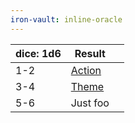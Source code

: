```yaml
---
iron-vault: inline-oracle
---
```

| dice: 1d6 | Result                                      |     |
| --------- | ------------------------------------------- | --- |
| 1-2       | [Action](oracle_rollable:starforged/core/action) |     |
| 3-4       | [Theme](oracle_rollable:starforged/core/theme)   |     |
| 5-6       | Just foo                                    |     |
